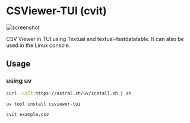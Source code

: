 # CSViewer-TUI (cvit)

![screenshot](https://github.com/user-attachments/assets/d21c59ea-0b22-4a00-9e30-8a60be76c9ef)

CSV Viewer in TUI using Textual and textual-fastdatatable.
It can also be used in the Linux console.

## Usage
### using uv
```bash
curl -LsSf https://astral.sh/uv/install.sh | sh
```
```bash
uv tool install csviewer-tui
```
```bash
cvit example.csv
```

